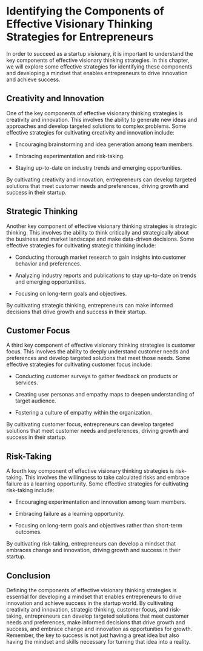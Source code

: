 Identifying the Components of Effective Visionary Thinking Strategies for Entrepreneurs
==================================================================================================================================

In order to succeed as a startup visionary, it is important to understand the key components of effective visionary thinking strategies. In this chapter, we will explore some effective strategies for identifying these components and developing a mindset that enables entrepreneurs to drive innovation and achieve success.

Creativity and Innovation
-------------------------

One of the key components of effective visionary thinking strategies is creativity and innovation. This involves the ability to generate new ideas and approaches and develop targeted solutions to complex problems. Some effective strategies for cultivating creativity and innovation include:

* Encouraging brainstorming and idea generation among team members.

* Embracing experimentation and risk-taking.

* Staying up-to-date on industry trends and emerging opportunities.

By cultivating creativity and innovation, entrepreneurs can develop targeted solutions that meet customer needs and preferences, driving growth and success in their startup.

Strategic Thinking
------------------

Another key component of effective visionary thinking strategies is strategic thinking. This involves the ability to think critically and strategically about the business and market landscape and make data-driven decisions. Some effective strategies for cultivating strategic thinking include:

* Conducting thorough market research to gain insights into customer behavior and preferences.

* Analyzing industry reports and publications to stay up-to-date on trends and emerging opportunities.

* Focusing on long-term goals and objectives.

By cultivating strategic thinking, entrepreneurs can make informed decisions that drive growth and success in their startup.

Customer Focus
--------------

A third key component of effective visionary thinking strategies is customer focus. This involves the ability to deeply understand customer needs and preferences and develop targeted solutions that meet those needs. Some effective strategies for cultivating customer focus include:

* Conducting customer surveys to gather feedback on products or services.

* Creating user personas and empathy maps to deepen understanding of target audience.

* Fostering a culture of empathy within the organization.

By cultivating customer focus, entrepreneurs can develop targeted solutions that meet customer needs and preferences, driving growth and success in their startup.

Risk-Taking
-----------

A fourth key component of effective visionary thinking strategies is risk-taking. This involves the willingness to take calculated risks and embrace failure as a learning opportunity. Some effective strategies for cultivating risk-taking include:

* Encouraging experimentation and innovation among team members.

* Embracing failure as a learning opportunity.

* Focusing on long-term goals and objectives rather than short-term outcomes.

By cultivating risk-taking, entrepreneurs can develop a mindset that embraces change and innovation, driving growth and success in their startup.

Conclusion
----------

Defining the components of effective visionary thinking strategies is essential for developing a mindset that enables entrepreneurs to drive innovation and achieve success in the startup world. By cultivating creativity and innovation, strategic thinking, customer focus, and risk-taking, entrepreneurs can develop targeted solutions that meet customer needs and preferences, make informed decisions that drive growth and success, and embrace change and innovation as opportunities for growth. Remember, the key to success is not just having a great idea but also having the mindset and skills necessary for turning that idea into a reality.
